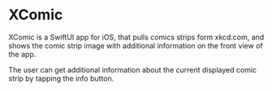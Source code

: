 # XComic
XComic is a SwiftUI app for iOS, that pulls comics strips form xkcd.com, and shows the comic strip image with additional information on the front view of the app.

The user can get additional information about the current displayed comic strip by tapping the info button.

